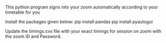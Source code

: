 This python program signs into your zoom automatically according to your timetable for you

Install the packages given below:
      pip install pandas
      pip install pyautogui
      
Update the timings.cvs file with your exact timings for session on zoom with the zoom ID and Password.
